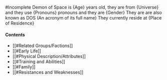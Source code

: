 #Incomplete
Demon of Space is {Age} years old, they are from {Universe} and they use {Pronouns} pronouns and they are {Gender}
They are are also known as DOS (An acronym of its full name)
They currently reside at {Place of Residence}
#### Contents
- [[#Related Groups/Factions]]
- [[#Early Life]]
- [[#Physical Description/Attributes]]
- [[#Training and Abilities]]
- [[#Family]]
- [[#Resistances and Weaknesses]]